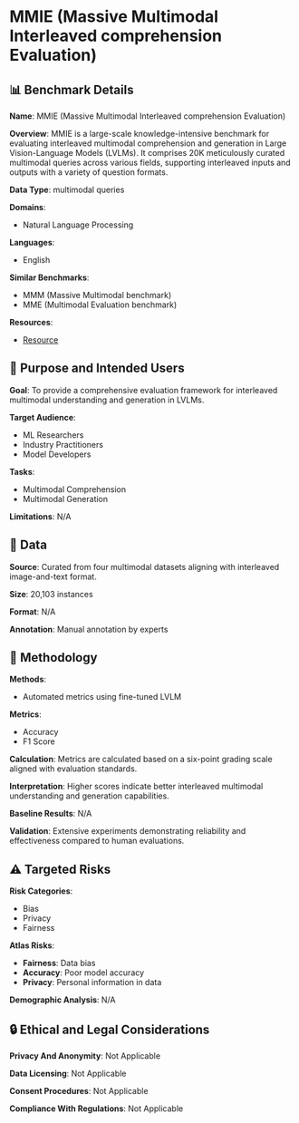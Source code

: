 # MMIE (Massive Multimodal Interleaved comprehension Evaluation)

## 📊 Benchmark Details

**Name**: MMIE (Massive Multimodal Interleaved comprehension Evaluation)

**Overview**: MMIE is a large-scale knowledge-intensive benchmark for evaluating interleaved multimodal comprehension and generation in Large Vision-Language Models (LVLMs). It comprises 20K meticulously curated multimodal queries across various fields, supporting interleaved inputs and outputs with a variety of question formats.

**Data Type**: multimodal queries

**Domains**:
- Natural Language Processing

**Languages**:
- English

**Similar Benchmarks**:
- MMM (Massive Multimodal benchmark)
- MME (Multimodal Evaluation benchmark)

**Resources**:
- [Resource](https://mmie-bench.github.io/)

## 🎯 Purpose and Intended Users

**Goal**: To provide a comprehensive evaluation framework for interleaved multimodal understanding and generation in LVLMs.

**Target Audience**:
- ML Researchers
- Industry Practitioners
- Model Developers

**Tasks**:
- Multimodal Comprehension
- Multimodal Generation

**Limitations**: N/A

## 💾 Data

**Source**: Curated from four multimodal datasets aligning with interleaved image-and-text format.

**Size**: 20,103 instances

**Format**: N/A

**Annotation**: Manual annotation by experts

## 🔬 Methodology

**Methods**:
- Automated metrics using fine-tuned LVLM

**Metrics**:
- Accuracy
- F1 Score

**Calculation**: Metrics are calculated based on a six-point grading scale aligned with evaluation standards.

**Interpretation**: Higher scores indicate better interleaved multimodal understanding and generation capabilities.

**Baseline Results**: N/A

**Validation**: Extensive experiments demonstrating reliability and effectiveness compared to human evaluations.

## ⚠️ Targeted Risks

**Risk Categories**:
- Bias
- Privacy
- Fairness

**Atlas Risks**:
- **Fairness**: Data bias
- **Accuracy**: Poor model accuracy
- **Privacy**: Personal information in data

**Demographic Analysis**: N/A

## 🔒 Ethical and Legal Considerations

**Privacy And Anonymity**: Not Applicable

**Data Licensing**: Not Applicable

**Consent Procedures**: Not Applicable

**Compliance With Regulations**: Not Applicable
